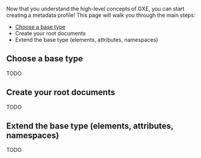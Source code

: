 Now that you understand the high-level concepts of GXE, you can start creating a metadata profile! This page will walk you through the main steps:
- [Choose a base type](#choose-a-base-type)
- Create your root documents
- Extend the base type (elements, attributes, namespaces)

## Choose a base type

TODO


## Create your root documents

TODO


## Extend the base type (elements, attributes, namespaces)

TODO